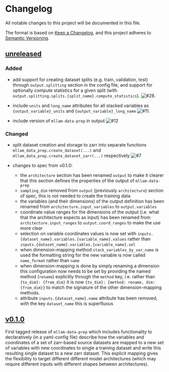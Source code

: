 # Changelog

All notable changes to this project will be documented in this file.

The format is based on [Keep a Changelog](https://keepachangelog.com/en/1.1.0/),
and this project adheres to [Semantic Versioning](https://semver.org/spec/v2.0.0.html).

## [unreleased](https://github.com/mllam/mllam-data-prep/compare/v0.1.0...HEAD)

### Added

- add support for creating dataset splits (e.g. train, validation, test)
  through `output.splitting` section in the config file, and support for
  optionally compute statistics for a given split (with
  `output.splitting.splits.{split_name}.compute_statistics`).
  ![\#28](https://github.com/mllam/mllam-data-prep/pull/10).

- include `units` and `long_name` attributes for all stacked variables as
  `{output_variable}_units` and `{output_variable}_long_name`
  ![\#11](https://github.com/mllam/mllam-data-prep/pull/11).

- include version of `mllam-data-prep` in output
  ![\#12](https://github.com/mllam/mllam-data-prep/pull/12)

### Changed

- split dataset creation and storage to zarr into separate functions `mllam_data_prep.create_dataset(...)` and `mllam_data_prep.create_dataset_zarr(...)` respectively ![\#7](https://github.com/mllam/mllam-data-prep/pull/7)

- changes to spec from v0.1.0:
  - the `architecture` section has been renamed `output` to make it clearer that this section defines the
    properties of the output of `mllam-data-prep`
  - `sampling_dim` removed from `output` (previously `architecture`) section of spec, this is not needed to create the training data
  - the variables (and their dimensions) of the output definition has been renamed from `architecture.input_variables` to `output.variables`
  - coordinate value ranges for the dimensions of the output (i.e. what that the architecture expects as input) has been renamed from
    `architecture.input_ranges` to `output.coord_ranges` to make the use more clear
  - selection on variable coordinates values is now set with `inputs.{dataset_name}.variables.{variable_name}.values`
    rather than `inputs.{dataset_name}.variables.{variable_name}.sel`
  - when dimension-mapping method `stack_variables_by_var_name` is used the formatting string for the new variable
    is now called `name_format` rather than `name`
  - when dimension-mapping is done by simply renaming a dimension this configuration now needs to be set by providing
    the named method (`rename`) explicitly through the `method` key, i.e. rather than `{to_dim}: {from_dim}` it is now
    `{to_dim}: {method: rename, dim: {from_dim}}` to match the signature of the other dimension-mapping methods.
  - attribute `inputs.{dataset_name}.name` attribute has been removed, with the key `dataset_name` this is
    superfluous

## [v0.1.0](https://github.com/mllam/mllam-data-prep/releases/tag/v0.1.0)

First tagged release of `mllam-data-prep` which includes functionality to
declaratively (in a yaml-config file) describe how the variables and
coordinates of a set of zarr-based source datasets are mapped to a new set of
variables with new coordinates to single a training dataset and write this
resulting single dataset to a new zarr dataset. This explicit mapping gives the
flexibility to target different different model architectures (which may
require different inputs with different shapes between architectures).

